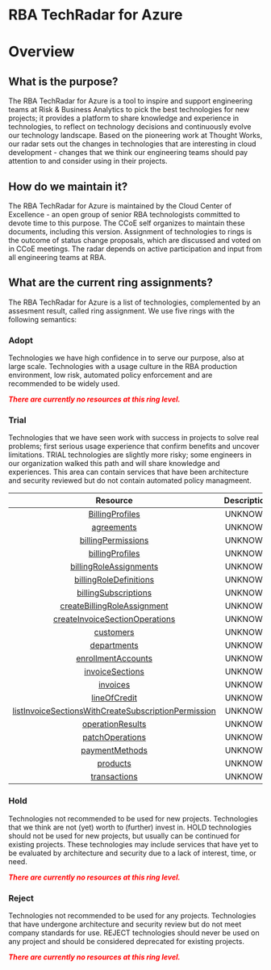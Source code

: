 
RBA TechRadar for Azure
=======================

# Overview

## What is the purpose?


The RBA TechRadar for Azure is a tool to inspire and support engineering teams at Risk & Business Analytics to pick the best technologies for new projects; it provides a platform to share knowledge and experience in technologies, to reflect on technology decisions and continuously evolve our technology landscape.  Based on the pioneering work at Thought Works, our radar sets out the changes in technologies that are interesting in cloud development - changes that we think our engineering teams should pay attention to and consider using in their projects.
## How do we maintain it?


The RBA TechRadar for Azure is maintained by the Cloud Center of Excellence - an open group of senior RBA technologists committed to devote time to this purpose.  The CCoE self organizes to maintain these documents, including this version.  Assignment of technologies to rings is the outcome of status change proposals, which are discussed and voted on in CCoE meetings.  The radar depends on active participation and input from all engineering teams at RBA.
## What are the current ring assignments?


The RBA TechRadar for Azure is a list of technologies, complemented by an assesment result, called ring assignment.  We use five rings with the following semantics:
### Adopt


Technologies we have high confidence in to serve our purpose, also at large scale.  Technologies with a usage culture in the RBA production environment, low risk, automated policy enforcement and are recommended to be widely used.  
  
***<font color="red"> There are currently no resources at this ring level. </font>***
### Trial


Technologies that we have seen work with success in projects to solve real problems;  first serious usage experience that confirm benefits and uncover limitations.  TRIAL technologies are slightly more risky; some engineers in our organization walked this path and will share knowledge and experiences.  This area can contain services that have been architecture and security reviewed but do not contain automated policy managmeent.  

|Resource|Description|Path|Status|
| :---: | :---: | :---: | :---: |
|[BillingProfiles](https://github.com/openrba/python-azure-techradar/tree/master/Microsoft.Network/billingAccounts/BillingProfiles)|UNKNOWN|Microsoft.Network/billingAccounts/BillingProfiles|TRIAL|
|[agreements](https://github.com/openrba/python-azure-techradar/tree/master/Microsoft.Network/billingAccounts/agreements)|UNKNOWN|Microsoft.Network/billingAccounts/agreements|TRIAL|
|[billingPermissions](https://github.com/openrba/python-azure-techradar/tree/master/Microsoft.Network/billingAccounts/billingPermissions)|UNKNOWN|Microsoft.Network/billingAccounts/billingPermissions|TRIAL|
|[billingProfiles](https://github.com/openrba/python-azure-techradar/tree/master/Microsoft.Network/billingAccounts/billingProfiles)|UNKNOWN|Microsoft.Network/billingAccounts/billingProfiles|TRIAL|
|[billingRoleAssignments](https://github.com/openrba/python-azure-techradar/tree/master/Microsoft.Network/billingAccounts/billingRoleAssignments)|UNKNOWN|Microsoft.Network/billingAccounts/billingRoleAssignments|TRIAL|
|[billingRoleDefinitions](https://github.com/openrba/python-azure-techradar/tree/master/Microsoft.Network/billingAccounts/billingRoleDefinitions)|UNKNOWN|Microsoft.Network/billingAccounts/billingRoleDefinitions|TRIAL|
|[billingSubscriptions](https://github.com/openrba/python-azure-techradar/tree/master/Microsoft.Network/billingAccounts/billingSubscriptions)|UNKNOWN|Microsoft.Network/billingAccounts/billingSubscriptions|TRIAL|
|[createBillingRoleAssignment](https://github.com/openrba/python-azure-techradar/tree/master/Microsoft.Network/billingAccounts/createBillingRoleAssignment)|UNKNOWN|Microsoft.Network/billingAccounts/createBillingRoleAssignment|TRIAL|
|[createInvoiceSectionOperations](https://github.com/openrba/python-azure-techradar/tree/master/Microsoft.Network/billingAccounts/createInvoiceSectionOperations)|UNKNOWN|Microsoft.Network/billingAccounts/createInvoiceSectionOperations|TRIAL|
|[customers](https://github.com/openrba/python-azure-techradar/tree/master/Microsoft.Network/billingAccounts/customers)|UNKNOWN|Microsoft.Network/billingAccounts/customers|TRIAL|
|[departments](https://github.com/openrba/python-azure-techradar/tree/master/Microsoft.Network/billingAccounts/departments)|UNKNOWN|Microsoft.Network/billingAccounts/departments|TRIAL|
|[enrollmentAccounts](https://github.com/openrba/python-azure-techradar/tree/master/Microsoft.Network/billingAccounts/enrollmentAccounts)|UNKNOWN|Microsoft.Network/billingAccounts/enrollmentAccounts|TRIAL|
|[invoiceSections](https://github.com/openrba/python-azure-techradar/tree/master/Microsoft.Network/billingAccounts/invoiceSections)|UNKNOWN|Microsoft.Network/billingAccounts/invoiceSections|TRIAL|
|[invoices](https://github.com/openrba/python-azure-techradar/tree/master/Microsoft.Network/billingAccounts/invoices)|UNKNOWN|Microsoft.Network/billingAccounts/invoices|TRIAL|
|[lineOfCredit](https://github.com/openrba/python-azure-techradar/tree/master/Microsoft.Network/billingAccounts/lineOfCredit)|UNKNOWN|Microsoft.Network/billingAccounts/lineOfCredit|TRIAL|
|[listInvoiceSectionsWithCreateSubscriptionPermission](https://github.com/openrba/python-azure-techradar/tree/master/Microsoft.Network/billingAccounts/listInvoiceSectionsWithCreateSubscriptionPermission)|UNKNOWN|Microsoft.Network/billingAccounts/listInvoiceSectionsWithCreateSubscriptionPermission|TRIAL|
|[operationResults](https://github.com/openrba/python-azure-techradar/tree/master/Microsoft.Network/billingAccounts/operationResults)|UNKNOWN|Microsoft.Network/billingAccounts/operationResults|TRIAL|
|[patchOperations](https://github.com/openrba/python-azure-techradar/tree/master/Microsoft.Network/billingAccounts/patchOperations)|UNKNOWN|Microsoft.Network/billingAccounts/patchOperations|TRIAL|
|[paymentMethods](https://github.com/openrba/python-azure-techradar/tree/master/Microsoft.Network/billingAccounts/paymentMethods)|UNKNOWN|Microsoft.Network/billingAccounts/paymentMethods|TRIAL|
|[products](https://github.com/openrba/python-azure-techradar/tree/master/Microsoft.Network/billingAccounts/products)|UNKNOWN|Microsoft.Network/billingAccounts/products|TRIAL|
|[transactions](https://github.com/openrba/python-azure-techradar/tree/master/Microsoft.Network/billingAccounts/transactions)|UNKNOWN|Microsoft.Network/billingAccounts/transactions|TRIAL|

### Hold


Technologies not recommended to be used for new projects. Technologies that we think are not (yet) worth to (further) invest in.  HOLD technologies should not be used for new projects, but usually can be continued for existing projects.  These technologies may include services that have yet to be evaluated by architecture and security due to a lack of interest, time, or need.  
  
***<font color="red"> There are currently no resources at this ring level. </font>***
### Reject


Technologies not recommended to be used for any projects. Technologies that have undergone architecture and security review but do not meet company standards for use.  REJECT technologies should never be used on any project and should be considered deprecated for existing projects.  
  
***<font color="red"> There are currently no resources at this ring level. </font>***